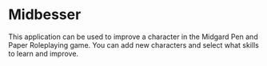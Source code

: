 # Midbesser

This application can be used to improve a character in the Midgard Pen and Paper Roleplaying game.
You can add new characters and select what skills to learn and improve.

